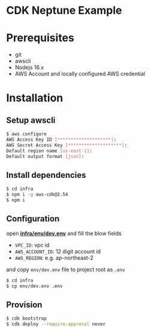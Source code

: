 # CDK Neptune Example

# Prerequisites

- git
- awscli
- Nodejs 16.x
- AWS Account and locally configured AWS credential

# Installation

## Setup awscli

```bash
$ aws configure
AWS Access Key ID [********************]:
AWS Secret Access Key [********************]:
Default region name [us-east-1]:
Default output format [json]:
```

## Install dependencies

```bash
$ cd infra
$ npm i -g aws-cdk@2.54
$ npm i
```

## Configuration

open [**infra/env/dev.env**](/infra/env/dev.env) and fill the blow fields

- `VPC_ID`: vpc id
- `AWS_ACCOUNT_ID`: 12 digit account id
- `AWS_REGION`: e.g. ap-northeast-2

and copy `env/dev.env` file to project root as `.env`

```bash
$ cd infra
$ cp env/dev.env .env
```

## Provision

```bash
$ cdk bootstrap
$ cdk deploy --require-approval never
```
